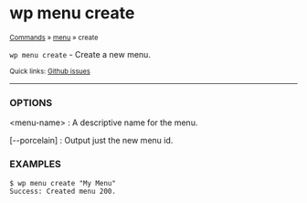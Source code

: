 # wp menu create

<small>[Commands](/commands/) &raquo; [menu](/commands/menu/) &raquo; create</small>

`wp menu create` - Create a new menu.

<small>Quick links: <a href="https://github.com/wp-cli/wp-cli/issues?q=is%3Aopen+label%3Acommand%3Amenu-create+sort%3Aupdated-desc">Github issues</a></small>

<hr />

### OPTIONS

&lt;menu-name&gt;
: A descriptive name for the menu.

[\--porcelain]
: Output just the new menu id.

### EXAMPLES

    $ wp menu create "My Menu"
    Success: Created menu 200.



